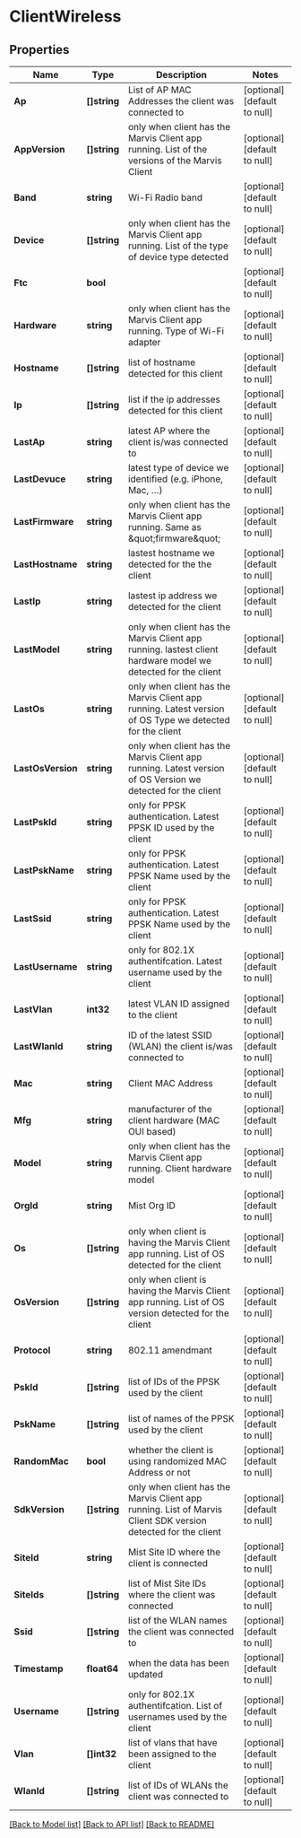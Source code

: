 # ClientWireless

## Properties
Name | Type | Description | Notes
------------ | ------------- | ------------- | -------------
**Ap** | **[]string** | List of AP MAC Addresses the client was connected to | [optional] [default to null]
**AppVersion** | **[]string** | only when client has the Marvis Client app running. List of the versions of the Marvis Client | [optional] [default to null]
**Band** | **string** | Wi-Fi Radio band | [optional] [default to null]
**Device** | **[]string** | only when client has the Marvis Client app running. List of the type of device type detected | [optional] [default to null]
**Ftc** | **bool** |  | [optional] [default to null]
**Hardware** | **string** | only when client has the Marvis Client app running. Type of Wi-Fi adapter | [optional] [default to null]
**Hostname** | **[]string** | list of hostname detected for this client | [optional] [default to null]
**Ip** | **[]string** | list if the ip addresses detected for this client | [optional] [default to null]
**LastAp** | **string** | latest AP where the client is/was connected to | [optional] [default to null]
**LastDevuce** | **string** | latest type of device we identified (e.g. iPhone, Mac, …) | [optional] [default to null]
**LastFirmware** | **string** | only when client has the Marvis Client app running. Same as \&quot;firmware\&quot; | [optional] [default to null]
**LastHostname** | **string** | lastest hostname we detected for the the client | [optional] [default to null]
**LastIp** | **string** | lastest ip address we detected for the client | [optional] [default to null]
**LastModel** | **string** | only when client has the Marvis Client app running. lastest client hardware model we detected for the client | [optional] [default to null]
**LastOs** | **string** | only when client has the Marvis Client app running. Latest version of OS Type we detected for the client | [optional] [default to null]
**LastOsVersion** | **string** | only when client has the Marvis Client app running. Latest version of OS Version we detected for the client | [optional] [default to null]
**LastPskId** | **string** | only for PPSK authentication. Latest PPSK ID used by the client | [optional] [default to null]
**LastPskName** | **string** | only for PPSK authentication. Latest PPSK Name used by the client | [optional] [default to null]
**LastSsid** | **string** | only for PPSK authentication. Latest PPSK Name used by the client | [optional] [default to null]
**LastUsername** | **string** | only for 802.1X authentifcation. Latest username used by the client | [optional] [default to null]
**LastVlan** | **int32** | latest VLAN ID assigned to the client | [optional] [default to null]
**LastWlanId** | **string** | ID of the latest SSID (WLAN) the client is/was connected to | [optional] [default to null]
**Mac** | **string** | Client MAC Address | [optional] [default to null]
**Mfg** | **string** | manufacturer of the client hardware (MAC OUI based) | [optional] [default to null]
**Model** | **string** | only when client has the Marvis Client app running. Client hardware model | [optional] [default to null]
**OrgId** | **string** | Mist Org ID | [optional] [default to null]
**Os** | **[]string** | only when client is having the Marvis Client app running. List of OS detected for the client | [optional] [default to null]
**OsVersion** | **[]string** | only when client is having the Marvis Client app running. List of OS version detected for the client | [optional] [default to null]
**Protocol** | **string** | 802.11 amendmant | [optional] [default to null]
**PskId** | **[]string** | list of IDs of the PPSK used by the client | [optional] [default to null]
**PskName** | **[]string** | list of names of the PPSK used by the client | [optional] [default to null]
**RandomMac** | **bool** | whether the client is using randomized MAC Address or not | [optional] [default to null]
**SdkVersion** | **[]string** | only when client has the Marvis Client app running. List of Marvis Client SDK version detected for the client | [optional] [default to null]
**SiteId** | **string** | Mist Site ID where the client is connected | [optional] [default to null]
**SiteIds** | **[]string** | list of Mist Site IDs where the client was connected | [optional] [default to null]
**Ssid** | **[]string** | list of the WLAN names the client was connected to | [optional] [default to null]
**Timestamp** | **float64** | when the data has been updated | [optional] [default to null]
**Username** | **[]string** | only for 802.1X authentifcation. List of usernames used by the client | [optional] [default to null]
**Vlan** | **[]int32** | list of vlans that have been assigned to the client | [optional] [default to null]
**WlanId** | **[]string** | list of IDs of WLANs the client was connected to | [optional] [default to null]

[[Back to Model list]](../README.md#documentation-for-models) [[Back to API list]](../README.md#documentation-for-api-endpoints) [[Back to README]](../README.md)

